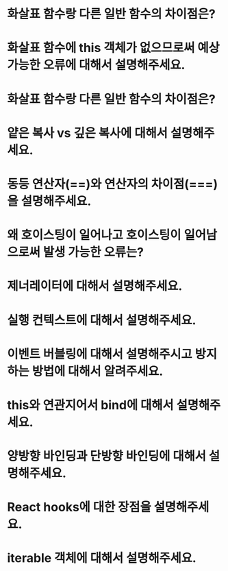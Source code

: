 # 화살표 함수랑 다른 일반 함수의 차이점은?

# 화살표 함수에 this 객체가 없으므로써 예상 가능한 오류에 대해서 설명해주세요.

# 화살표 함수랑 다른 일반 함수의 차이점은?

# 얕은 복사 vs 깊은 복사에 대해서 설명해주세요.

# 동등 연산자(==)와 연산자의 차이점(===)을 설명해주세요.

# 왜 호이스팅이 일어나고 호이스팅이 일어남으로써 발생 가능한 오류는?

# 제너레이터에 대해서 설명해주세요.

# 실행 컨텍스트에 대해서 설명해주세요.

# 이벤트 버블링에 대해서 설명해주시고 방지하는 방법에 대해서 알려주세요. 

# this와 연관지어서 bind에 대해서 설명해주세요.

# 양방향 바인딩과 단방향 바인딩에 대해서 설명해주세요.

# React hooks에 대한 장점을 설명해주세요.

# iterable 객체에 대해서 설명해주세요.